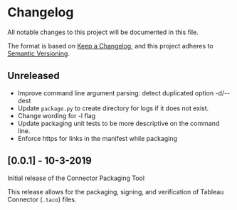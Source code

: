 # Changelog
All notable changes to this project will be documented in this file.

The format is based on [Keep a Changelog](https://keepachangelog.com/en/1.0.0/),
and this project adheres to [Semantic Versioning](https://semver.org/spec/v2.0.0.html).

## Unreleased
- Improve command line argument parsing: detect duplicated option -d/--dest
- Update `package.py` to create directory for logs if it does not exist.
- Change wording for -l flag
- Update packaging unit tests to be more descriptive on the command line.
- Enforce https for links in the manifest while packaging

## [0.0.1] - 10-3-2019
Initial release of the Connector Packaging Tool

This release allows for the packaging, signing, and verification of Tableau Connector (`.taco`) files.
